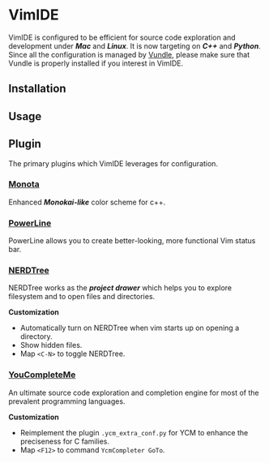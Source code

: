# **VimIDE**  

VimIDE is configured to be efficient for source code exploration and development under ***Mac*** and ***Linux***. It is now targeting on ***C++*** and ***Python***. Since all the configuration is managed by [Vundle], please make sure that Vundle is properly installed if you interest in VimIDE.  


## **Installation**


## **Usage**


## **Plugin**  
The primary plugins which VimIDE leverages for configuration.  

### [Monota]
Enhanced ***Monokai-like*** color scheme for c++.  

### [PowerLine]
PowerLine allows you to create better-looking, more functional Vim status bar.  

### [NERDTree]
NERDTree works as the ***project drawer*** which helps you to explore filesystem and to open files and directories.  

**Customization**
  + Automatically turn on NERDTree when vim starts up on opening a directory.  
  + Show hidden files.  
  + Map `<C-N>` to toggle NERDTree.  

### [YouCompleteMe]
An ultimate source code exploration and completion engine for most of the prevalent programming languages.  

**Customization**  
  + Reimplement the plugin `.ycm_extra_conf.py` for YCM to enhance the preciseness for C families.  
  + Map `<F12>` to command `YcmCompleter GoTo`.  


[Vundle]:https://github.com/VundleVim/Vundle.vim
[Monota]:https://github.com/filfirst/Monota
[NERDTree]:https://github.com/scrooloose/nerdtree
[PowerLine]:https://github.com/Lokaltog/vim-powerline
[YouCompleteMe]:https://github.com/Valloric/YouCompleteMeUse
